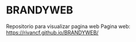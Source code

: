 # BRANDYWEB
Repositorio para visualizar pagina web 
Pagina web: https://rivancf.github.io/BRANDYWEB/
